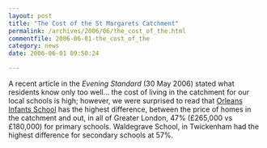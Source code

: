 ```yaml
---
layout: post
title: "The Cost of the St Margarets Catchment"
permalink: /archives/2006/06/the_cost_of_the.html
commentfile: 2006-06-01-the_cost_of_the
category: news
date: 2006-06-01 09:50:24

---
```


A recent article in the *Evening Standard* (30 May 2006) stated what residents know only too well... the cost of living in the catchment for our local schools is high; however, we were surprised to read that [Orleans Infants School](https://stmargarets.london/directory/school/200506280125) has the highest difference, between the price of homes in the catchment and out, in all of Greater London, 47% (£265,000 vs £180,000) for primary schools. Waldegrave School, in Twickenham had the highest difference for secondary schools at 57%.
